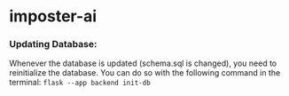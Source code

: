# imposter-ai

### Updating Database:
Whenever  the database is updated (schema.sql is changed), you need to reinitialize the database. You can do so with the following command in the terminal:
```flask --app backend init-db```
